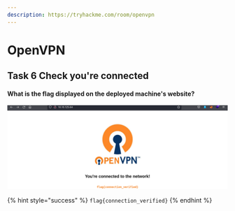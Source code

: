 ```yaml
---
description: https://tryhackme.com/room/openvpn
---
```


# OpenVPN

## Task 6 Check you're connected

#### What is the flag displayed on the deployed machine's website?

![](<../../.gitbook/assets/Screenshot from 2022-03-08 07-20-00.png>)

{% hint style="success" %}
`flag{connection_verified}`
{% endhint %}
